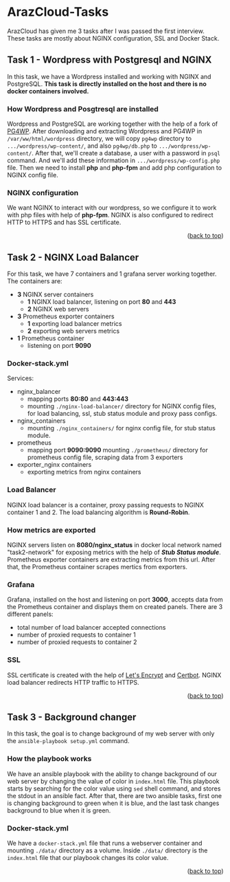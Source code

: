 # ArazCloud-Tasks
ArazCloud has given me 3 tasks after I was passed the first interview. These tasks are mostly about NGINX configuration, SSL and Docker Stack.
## Task 1 - Wordpress with Postgresql and NGINX
In this task, we have a Wordpress installed and working with NGINX and PostgreSQL.
**This task is directly installed on the host and there is no docker containers involved.**
### How Wordpress and Posgtresql are installed
Wordpress and PostgreSQL are working together with the help of a fork of [PG4WP](https://github.com/kevinoid/postgresql-for-wordpress).
After downloading and extracting Wordpress and PG4WP in `/var/ww/html/wordpress` directory, we will copy `pg4wp` directory to `.../wordpress/wp-content/`, and also `pg4wp/db.php` to `.../wordpress/wp-content/`.
After that, we'll create a database, a user with a password in `psql` command. And we'll add these information in `.../wordpress/wp-config.php` file.
Then we need to install **php** and **php-fpm** and add php configuration to NGINX config file.
### NGINX configuration
We want NGINX to interact with our wordpress, so we configure it to work with php files with help of **php-fpm**. NGINX is also configured to redirect HTTP to HTTPS and has SSL certificate.

<p align="right">(<a href="#top">back to top</a>)</p>

## Task 2 - NGINX Load Balancer
For this task, we have 7 containers and 1 grafana server working together.
The containers are:
* **3** NGINX server containers
  * **1** NGINX load balancer, listening on port **80** and **443**
  * **2** NGINX web servers
* **3** Prometheus exporter containers
	* **1** exporting load balancer metrics
	* **2** exporting web servers metrics
* **1** Prometheus container
	*  listening on port **9090**

### Docker-stack.yml
Services:
* nginx_balancer
	* mapping ports **80:80** and **443:443**
	* mounting `./nginx-load-balancer/` directory for NGINX config files, for load balancing, ssl, stub status module and proxy pass configs.
* nginx_containers
	* mounting `./nginx_containers/` for nginx config file, for stub status module.
* prometheus
	* mapping port **9090:9090**
	mounting `./prometheus/` directory for prometheus config file, scraping data from 3 exporters
* exporter_nginx containers
	* exporting metrics from nginx containers
	
### Load Balancer
NGINX load balancer is a container, proxy passing requests to NGINX container 1 and 2. The load balancing algorithm is **Round-Robin**.
### How metrics are exported
NGINX servers listen on **8080/nginx_status** in docker local network named "task2-network" for exposing metrics with the help of ***Stub Status module***. Prometheus exporter containers are extracting metrics from this url. After that, the Prometheus container scrapes mertics from exporters.
### Grafana
Grafana, installed on the host and listening on port **3000**, accepts data from the Prometheus container and displays them on created panels. There are 3 different panels:
* total number of load balancer accepted connections
* number of proxied requests to container 1
* number of proxied requests to container 2

### SSL
SSL certificate is created with the help of [Let's Encrypt](https://letsencrypt.org/) and [Certbot](https://github.com/certbot/certbot).
NGINX load balancer redirects HTTP traffic to HTTPS.

<p align="right">(<a href="#top">back to top</a>)</p>

## Task 3 - Background changer
In this task, the goal is to change background of my web server with only the `ansible-playbook setup.yml` command.
### How the playbook works
We have an ansible playbook with the ability to change background of our web server by changing the value of color in `index.html` file.
This playbook starts by searching for the color value using `sed` shell command, and stores the stdout in an ansible fact. After that, there are two ansible tasks, first one is changing background to green when it is blue, and the last task changes background to blue when it is green.
### Docker-stack.yml
We have a `docker-stack.yml` file that runs a webserver container and mounting `./data/` directory as a volume. Inside `./data/` directory is the `index.html` file that our playbook changes its color value.

<p align="right">(<a href="#top">back to top</a>)</p>
